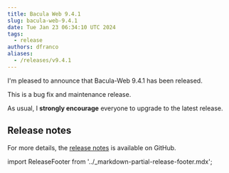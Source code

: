 ```yaml
---
title: Bacula Web 9.4.1
slug: bacula-web-9.4.1
date: Tue Jan 23 06:34:10 UTC 2024
tags:
  - release
authors: dfranco
aliases:
  - /releases/v9.4.1
---
```


I'm pleased to announce that Bacula-Web 9.4.1 has been released.

<!-- truncate -->

This is a bug fix and maintenance release.

As usual, I **strongly encourage** everyone to upgrade to the latest release.

## Release notes

For more details, the [release notes](https://github.com/bacula-web/bacula-web/releases/tag/v9.4.1) is available on GitHub.

import ReleaseFooter from '../_markdown-partial-release-footer.mdx';

<ReleaseFooter />
